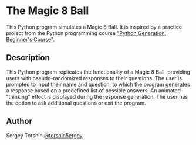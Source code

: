 # The Magic 8 Ball

This Python program simulates a Magic 8 Ball. It is inspired by a practice project from the Python programming course ["Python Generation: Beginner's Course"](https://stepik.org/course/58852/info).

## Description

This Python program replicates the functionality of a Magic 8 Ball, providing users with pseudo-randomized responses to their questions. The user is prompted to input their name and question, to which the program generates a response based on a predefined list of possible answers. An animated "thinking" effect is displayed during the response generation. The user has the option to ask additional questions or exit the program.

## Author 

Sergey Torshin [@torshin5ergey](https://github.com/torshin5ergey)
